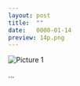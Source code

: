```yaml
---
layout: post
title:  ""
date:   0000-01-14
preview: 14p.png
---
```


![Picture 1]({{site.baseurl}}/images/14.png?auto=yes)

...

